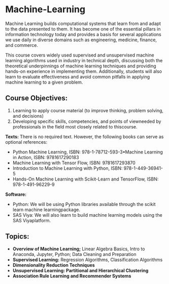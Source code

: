 # Machine-Learning
Machine Learning builds computational systems that learn from and adapt to the data presented to them. It has become one of the essential pillars in information technology today and provides a basis for several applications we use daily in diverse domains such as engineering, medicine, finance, and commerce. 

This course covers widely used supervised and unsupervised machine learning algorithms used in industry in technical depth, discussing both the theoretical underpinnings of machine learning techniques and providing hands-on experience in implementing them. Additionally, students will also learn to evaluate effectiveness and avoid common pitfalls in applying machine learning to a given problem.

## Course Objectives: 
1. Learning to apply course material (to improve thinking, problem solving, and decisions)
2. Developing specific skills, competencies, and points of viewneeded by professionals in the field most closely related to thiscourse.

**Texts:** There is no required text. However, the following books can serve as optional references: 
- Python Machine Learning, ISBN: 978-1-78712-593-3•Machine Learning in Action, ISBN: 9781617290183
- Machine Learning with Tensor Flow, ISBN: 9781617293870
- Introduction to Machine Learning with Python, ISBN: 978-1-449-36941-5
- Hands-On Machine Learning with Scikit-Learn and TensorFlow, ISBN: 978-1-491-96229-9

**Software:** 
- Python: We will be using Python libraries available through the scikit learn machine learningpackage. 
- SAS Viya: We will also learn to build machine learning models using the SAS Viyaplatform. 

## Topics:
- **Overview of Machine Learning;** Linear Algebra Basics, Intro to Anaconda, Jupyter, Python; Data Cleaning and Preparation
- **Supervised Learning:** Regression Algorithms, Classification Algorithms
- **Dimensionality Reduction Techniques**
- **Unsupervised Learning: Partitional and Hierarchical Clustering**
- **Association Rule Learning and Recommender Systems**
